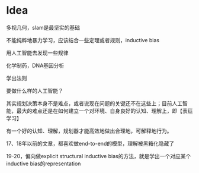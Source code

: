# Idea

多视几何，slam是最坚实的基础

不能纯粹地暴力学习，应该结合一些定理或者规则，inductive bias



用人工智能去发现一些规律

化学制药，DNA基因分析



学出法则





要做什么样的人工智能？

其实规划决策本身不是难点，或者说现在问题的关键还不在这些上；目前人工智能，最大的难点还是在如何建立一个对环境、自身良好的认知、理解上，即【表征学习】

有一个好的认知、理解，规划器才能高效地做出合理地，可解释地行为。



17、18年以前的文章，都喜欢做end-to-end的模型，理解被黑箱化隐藏了

19-20，偏向做explicit structural inductive bias的方法，就是学出一个对应某个inductive bias的representation



